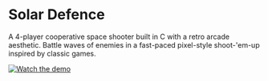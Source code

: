 # Solar Defence
A 4-player cooperative space shooter built in C with a retro arcade aesthetic. Battle waves of enemies in a fast-paced pixel-style shoot-'em-up inspired by classic games.


[![Watch the demo](https://img.youtube.com/vi/Kub4Tc25Y8M/0.jpg)](https://www.youtube.com/watch?v=Kub4Tc25Y8M)

